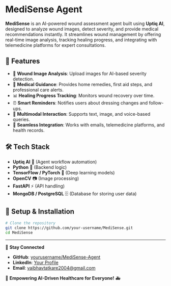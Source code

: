 # MediSense Agent

**MediSense** is an AI-powered wound assessment agent built using **Uptiq AI**, designed to analyze wound images, detect severity, and provide medical recommendations instantly. It streamlines wound management by offering real-time image analysis, tracking healing progress, and integrating with telemedicine platforms for expert consultations.

## 🚀 Features
- 📸 **Wound Image Analysis**: Upload images for AI-based severity detection.
- 🏥 **Medical Guidance**: Provides home remedies, first aid steps, and professional care alerts.
- 📊 **Healing Progress Tracking**: Monitors wound recovery over time.
- ⏰ **Smart Reminders**: Notifies users about dressing changes and follow-ups.
- 💬 **Multimodal Interaction**: Supports text, image, and voice-based queries.
- 🔗 **Seamless Integration**: Works with emails, telemedicine platforms, and health records.

## 🛠️ Tech Stack
- **Uptiq AI** 🧠 (Agent workflow automation)
- **Python** 🐍 (Backend logic)
- **TensorFlow / PyTorch** 🔬 (Deep learning models)
- **OpenCV** 📷 (Image processing)
- **FastAPI** ⚡ (API handling)
- **MongoDB / PostgreSQL** 🗄️ (Database for storing user data)

## 🔧 Setup & Installation
```bash
# Clone the repository
git clone https://github.com/your-username/MediSense.git
cd MediSense
```

---

🔗 **Stay Connected**
- **GitHub**: [yourusername/MediSense-Agent](https://github.com/VaibhavT04/)
- **LinkedIn**: [Your Profile](https://www.linkedin.com/in/vaibhav-tatkare-code/)
- **Email**: vaibhavtatkare2004@gmail.com

📢 **Empowering AI-Driven Healthcare for Everyone!** 🚑
